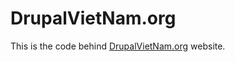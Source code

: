 DrupalVietNam.org
=================

This is the code behind [DrupalVietNam.org](http://drupalvietnam.org) website.

